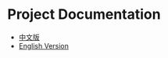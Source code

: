 # Project Documentation

- [中文版](https://github.com/cposhing/open-and-unzip/blob/main/README-zh_CN.md)
- [English Version](https://github.com/cposhing/open-and-unzip/blob/main/README-en-US.md)